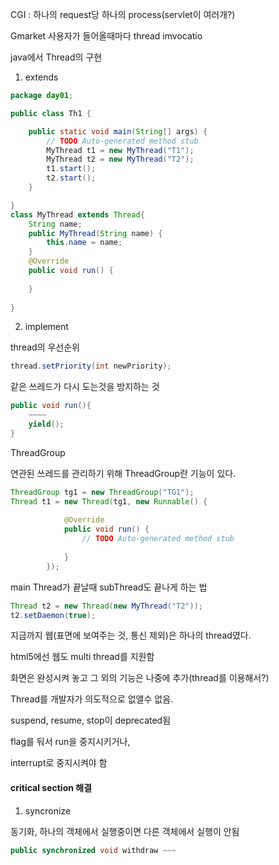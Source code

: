 CGI : 하나의 request당 하나의 process(servlet이 여러개?)

Gmarket 사용자가 들어올때마다 thread imvocatio



java에서 Thread의 구현

1) extends

```java
package day01;

public class Th1 {

	public static void main(String[] args) {
		// TODO Auto-generated method stub
		MyThread t1 = new MyThread("T1");
		MyThread t2 = new MyThread("T2");
		t1.start();
		t2.start();
	}

}
class MyThread extends Thread{
	String name;
	public MyThread(String name) {
		this.name = name;
	}
	@Override
	public void run() {
		
	}
	
}

```



2) implement



thread의 우선순위

```java
thread.setPriority(int newPriority);
```

같은 쓰레드가 다시 도는것을 방지하는 것

```java
public void run(){
    ~~~~
    yield();
}
```



ThreadGroup

연관된 쓰레드를 관리하기 위해 ThreadGroup란 기능이 있다.

```java
ThreadGroup tg1 = new ThreadGroup("TG1");
Thread t1 = new Thread(tg1, new Runnable() {
			
			@Override
			public void run() {
				// TODO Auto-generated method stub
				
			}
		});
```



main Thread가 끝날때 subThread도 끝나게 하는 법

```java
Thread t2 = new Thread(new MyThread("T2"));
t2.setDaemon(true);
```





지금까지 웹(표면에 보여주는 것, 통신 제외)은 하나의 thread였다.

html5에선 웹도 multi thread를 지원함

화면은 완성시켜 놓고 그 외의 기능은 나중에 추가(thread를 이용해서?)



Thread를 개발자가 의도적으로 없앨수 없음.

suspend, resume, stop이 deprecated됨

flag를 둬서 run을 중지시키거나,

interrupt로 중지시켜야 함



#### critical section 해결

1. syncronize

동기화, 하나의 객체에서 실행중이면 다른 객체에서 실행이 안됨

```java
public synchronized void withdraw ~~~
```



